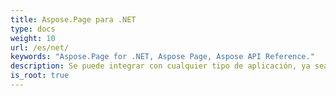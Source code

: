 ```yaml
---
title: Aspose.Page para .NET
type: docs
weight: 10
url: /es/net/
keywords: "Aspose.Page for .NET, Aspose Page, Aspose API Reference."
description: Se puede integrar con cualquier tipo de aplicación, ya sea una aplicación web ASP.NET o una aplicación de Windows.
is_root: true
---
```

